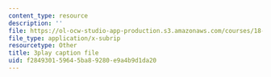 ```yaml
---
content_type: resource
description: ''
file: https://ol-ocw-studio-app-production.s3.amazonaws.com/courses/18-217-graph-theory-and-additive-combinatorics-fall-2019/f284930159645ba89280e9a4b9d1da20_vcsxCFSLyP8.vtt
file_type: application/x-subrip
resourcetype: Other
title: 3play caption file
uid: f2849301-5964-5ba8-9280-e9a4b9d1da20
---
```


